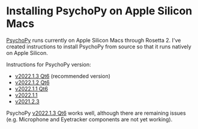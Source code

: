# Installing PsychoPy on Apple Silicon Macs

[PsychoPy](https://www.psychopy.org) runs currently on Apple Silicon Macs through Rosetta 2. I've created instructions to install PsychoPy from source so that it runs natively on Apple Silicon.

Instructions for PsychoPy version:

- [v2022.1.3 Qt6](v2022.1.3%20Qt6.md) (recommended version)
- [v2022.1.2 Qt6](v2022.1.2%20Qt6.md)
- [v2022.1.1 Qt6](v2022.1.1%20Qt6.md)
- [v2022.1.1](v2022.1.1.md)
- [v2021.2.3](v2021.2.3.md)

 PsychoPy [v2022.1.3 Qt6](v2022.1.3%20Qt6.md) works well, although there are remaining issues (e.g. Microphone and Eyetracker components are not yet working).
